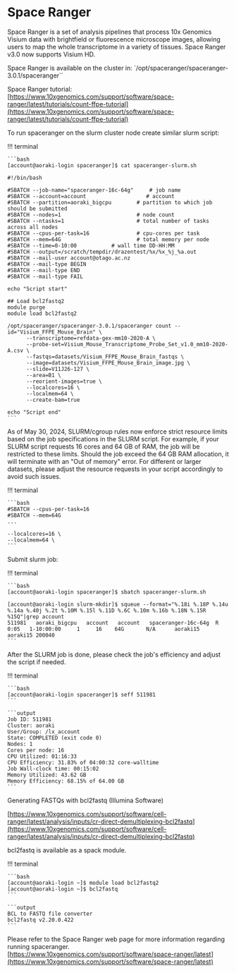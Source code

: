 # Space Ranger

Space Ranger is a set of analysis pipelines that process 10x Genomics Visium data with brightfield or fluorescence microscope images, allowing users to map the whole transcriptome in a variety of tissues.
Space Ranger v3.0 now supports Visium HD. 

Space Ranger is available on the cluster in: `/opt/spaceranger/spaceranger-3.0.1/spaceranger``

Space Ranger tutorial: [https://www.10xgenomics.com/support/software/space-ranger/latest/tutorials/count-ffpe-tutorial](https://www.10xgenomics.com/support/software/space-ranger/latest/tutorials/count-ffpe-tutorial)

To run spaceranger on the slurm cluster node create similar slurm script:

!!! terminal

    ```bash
    [account@aoraki-login spaceranger]$ cat spaceranger-slurm.sh 
    
    #!/bin/bash
    
    #SBATCH --job-name="spaceranger-16c-64g" 	 # job name
    #SBATCH --account=account                   # account       
    #SBATCH --partition=aoraki_bigcpu		 # partition to which job should be submitted
    #SBATCH --nodes=1                 		 # node count
    #SBATCH --ntasks=1                		 # total number of tasks across all nodes
    #SBATCH --cpus-per-task=16         		 # cpu-cores per task
    #SBATCH --mem=64G                  		 # total memory per node
    #SBATCH --time=0-10:00	 		 # wall time DD-HH:MM
    #SBATCH --output=/scratch/tempdir/drazentest/%x/%x_%j_%a.out
    #SBATCH --mail-user account@otago.ac.nz
    #SBATCH --mail-type BEGIN
    #SBATCH --mail-type END
    #SBATCH --mail-type FAIL

    echo "Script start"

    ## Load bcl2fastq2
    module purge
    module load bcl2fastq2

    /opt/spaceranger/spaceranger-3.0.1/spaceranger count --id="Visium_FFPE_Mouse_Brain" \
          --transcriptome=refdata-gex-mm10-2020-A \
          --probe-set=Visium_Mouse_Transcriptome_Probe_Set_v1.0_mm10-2020-A.csv \
          --fastqs=datasets/Visium_FFPE_Mouse_Brain_fastqs \
          --image=datasets/Visium_FFPE_Mouse_Brain_image.jpg \
          --slide=V11J26-127 \
          --area=B1 \
          --reorient-images=true \
          --localcores=16 \
          --localmem=64 \
          --create-bam=true

    echo "Script end"
    ```
 
As of May 30, 2024, SLURM/cgroup rules now enforce strict resource limits based on the job specifications in the SLURM script. For example, 
if your SLURM script requests 16 cores and 64 GB of RAM, the job will be restricted to these limits. Should the job exceed the 
64 GB RAM allocation, it will terminate with an "Out of memory" error. For different or larger datasets, please adjust the resource requests in your 
script accordingly to avoid such issues.

!!! terminal
    
    ```bash
    #SBATCH --cpus-per-task=16
    #SBATCH --mem=64G 
    ...

    --localcores=16 \
    --localmem=64 \
    ```

Submit slurm job:

!!! terminal
    
    ```bash
    [account@aoraki-login spaceranger]$ sbatch spaceranger-slurm.sh

    [account@aoraki-login slurm-mkdir]$ squeue --format="%.18i %.18P %.14u %.14a %.40j %.2t %.10M %.15l %.11D %.6C %.10m %.16b %.18N %.15R %15Q"|grep account
    511981   aoraki_bigcpu   account   account   spaceranger-16c-64g  R    0:05   1-10:00:00     1     16    64G       N/A      aoraki15      aoraki15 200040
    ```

After the SLURM job is done, please check the job's efficiency and adjust the script if needed.

!!! terminal

    ```bash
    [account@aoraki-login spaceranger]$ seff 511981
    ```

    ```output
    Job ID: 511981
    Cluster: aoraki
    User/Group: /lx_account
    State: COMPLETED (exit code 0)
    Nodes: 1
    Cores per node: 16
    CPU Utilized: 01:16:33
    CPU Efficiency: 31.83% of 04:00:32 core-walltime
    Job Wall-clock time: 00:15:02
    Memory Utilized: 43.62 GB
    Memory Efficiency: 68.15% of 64.00 GB
    ```

Generating FASTQs with bcl2fastq (Illumina Software)

[https://www.10xgenomics.com/support/software/cell-ranger/latest/analysis/inputs/cr-direct-demultiplexing-bcl2fastq](https://www.10xgenomics.com/support/software/cell-ranger/latest/analysis/inputs/cr-direct-demultiplexing-bcl2fastq)

bcl2fastq is available as a spack module.

!!! terminal

    ```bash
    [account@aoraki-login ~]$ module load bcl2fastq2
    [account@aoraki-login ~]$ bcl2fastq
    ```

    ```output
    BCL to FASTQ file converter
    bcl2fastq v2.20.0.422
    ```


Please refer to the Space Ranger web page for more information regarding running spaceranger.
[https://www.10xgenomics.com/support/software/space-ranger/latest](https://www.10xgenomics.com/support/software/space-ranger/latest)
